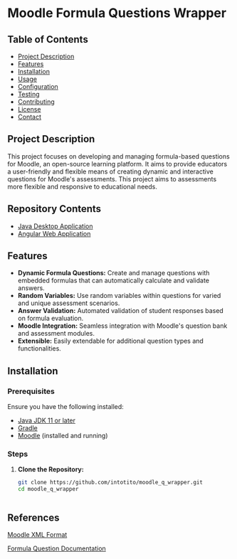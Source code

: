 # Moodle Formula Questions Wrapper

## Table of Contents
- [Project Description](#project-description)
- [Features](#features)
- [Installation](#installation)
- [Usage](#usage)
- [Configuration](#configuration)
- [Testing](#testing)
- [Contributing](#contributing)  
- [License](#license)
- [Contact](#contact)

## Project Description

This project focuses on developing and managing formula-based questions for Moodle, an open-source learning platform. 
It aims to provide educators a user-friendly and flexible means of creating dynamic and interactive questions for Moodle's assessments. This project aims to assessments more flexible and responsive to educational needs.

## Repository Contents
- [Java Desktop Application](https://github.com/intotito/moodle_q_wrapper.git/blob/main/Question_Wrapper/README.md)
- [Angular Web Application](https://github.com/intotito/moodle_q_wrapper.git/blob/main/questions-front-end/README.md)

## Features

- **Dynamic Formula Questions:** Create and manage questions with embedded formulas that can automatically calculate and validate answers.
- **Random Variables:** Use random variables within questions for varied and unique assessment scenarios.
- **Answer Validation:** Automated validation of student responses based on formula evaluation.
- **Moodle Integration:** Seamless integration with Moodle's question bank and assessment modules.
- **Extensible:** Easily extendable for additional question types and functionalities.

## Installation

### Prerequisites

Ensure you have the following installed:
- [Java JDK 11 or later](https://www.oracle.com/java/technologies/javase-jdk11-downloads.html)
- [Gradle](https://gradle.org/install/)
- [Moodle](https://download.moodle.org/) (installed and running)

### Steps

1. **Clone the Repository:**
   ```sh
   git clone https://github.com/intotito/moodle_q_wrapper.git
   cd moodle_q_wrapper



## References
[Moodle XML Format](https://docs.moodle.org/404/en/Moodle_XML_format)

[Formula Question Documentation](https://dynamiccourseware.org/course/view.php?id=22#section-0)